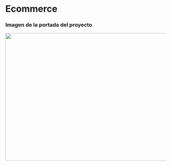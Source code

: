# Ecommerce

### Imagen de la portada del proyecto
<code><img height="400px" width="800px" src="https://raw.githubusercontent.com/VaneMedina/Tienda/master/images/img-page.jpeg"></code>
